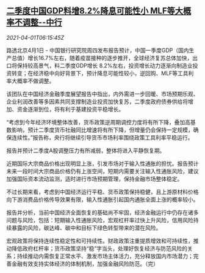 <!--1617258663000-->
[二季度中国GDP料增8.2%降息可能性小 MLF等大概率不调整--中行](https://cn.reuters.com/article/gdp-q2-boc-research-alert-0401-thur-idCNKBS2BO4FX)
------

<div><i>2021-04-01T06:15:45Z</i></div><p>路透北京4月1日 - 中国银行研究院周四发布报告预计，中国一季度GDP（国内生产总值）增长16.7%左右，随着疫苗接种的逐步推开，全球经济复苏总体加快，出口将保持较高景气，料二季度GDP增长 8.2%左右，投资增长动力逐渐向制造业投资转变；在经济稳中向好背景下，预计降息可能性较小，逆回购、MLF等工具利率大概率不做调整。</p><p>该团队在中国经济金融季度展望报告中指出，内外需进一步回暖、市场预期乐观、企业利润改善等多因素共同支撑制造业投资加快复苏，二季度政府债券供给将增加、资金逐渐到位，将有利于基建投资平稳增长。</p><p>“考虑到今年经济环境整体改善，货币政策逆周期调控力度将有所下降，叠加高基数影响，预计二季度货币社融同比增速将有所下降，但增量仍会保持一定规模，确保连续性。”报告称，央行将继续引导货币市场利率围绕政策工具利率平稳运行。</p><p>报告并预计二季度A股调整压力有所减弱，整体将进入平静恢复期。</p><p>近期国际大宗商品价格出现明显上涨，引发市场对于输入性通胀的担忧。报告预计未来一段时间大宗商品价格仍有上涨空间，短期内需要关注输入性通胀风险，建议加强国际资本流动监测，适时进行市场预期管理，保持金融市场整体稳定。</p><p>不过长期来看，考虑到中国经济运行平稳、货币政策保持稳健，且上游原材料价格向下游消费品价格传导效果有限，输入性通胀引起国内通胀全面上涨的概率较小。</p><p>报告并分析，当前中国经济全面恢复的基础尚不牢固，经济金融运行中仍存在诸多问题与风险，包括：短期输入性通胀风险，宏观杠杆率过快上升风险，信用风险持续暴露的风险，碳达峰、碳中和目标下绿色转型带来的潜在风险。</p><p>宏观政策将保持连续性稳定性和可持续性。财政政策注重提质增效和可持续性，推动降低政府杠杆率；货币政策坚持“稳”字当头，处理好恢复经济与防范风险的关系；持续推动内需恢复正常水平、激发市场主体活力，充分释放国内市场潜力；完善金融有效支持实体经济的体制机制，加强金融风险防范。（完）</p>
